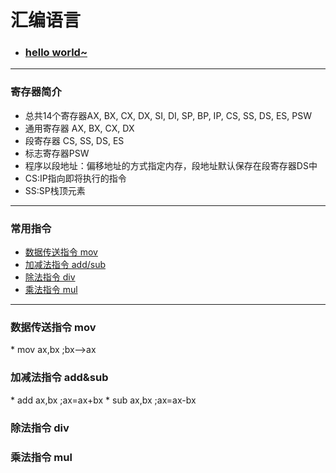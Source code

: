 # 汇编语言

<!DOCTYPE HTML>
<html>
<head></head>

<body>
<ul>
  <li><h3><a href=".\notes\hw.asm">hello world~</a></h3></li>
</ul>
<hr>

<h3>寄存器简介</h3>
<ul>
  <li><span>总共14个寄存器AX, BX, CX, DX, SI, DI, SP, BP, IP, CS, SS, DS, ES, PSW</span></li>
  <li><span>通用寄存器 AX, BX, CX, DX</span></li>
  <li><span>段寄存器 CS, SS, DS, ES</span></li>
  <li><span>标志寄存器PSW</span></li>
  <li><span>程序以段地址：偏移地址的方式指定内存，段地址默认保存在段寄存器DS中</span></li>
  <li><span>CS:IP指向即将执行的指令</span></li>
  <li><span>SS:SP栈顶元素</span></li>
</ul>
<hr>
</body>
</html>

### 常用指令
- [数据传送指令 mov](#mov)
- [加减法指令 add/sub](#addsub)
- [除法指令 div](#div)
- [乘法指令 mul](#mul)

***

<h3 id="mov">数据传送指令 mov</h3>
* mov ax,bx       ;bx-->ax

<h3 id="addsub">加减法指令 add&sub</h3>
* add ax,bx     ;ax=ax+bx
* sub ax,bx     ;ax=ax-bx

<h3 id="div">除法指令 div</h3>

<h3 id="mov">乘法指令 mul</h3>
